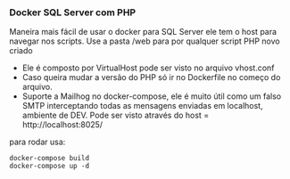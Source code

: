 ### Docker SQL Server com PHP ###

Maneira mais fácil de usar o docker para SQL Server ele tem o host para navegar nos scripts. Use a pasta /web para por qualquer script PHP novo criado

 - Ele é composto por VirtualHost pode ser visto no arquivo vhost.conf
 - Caso queira mudar a versão do PHP só ir no Dockerfile no começo do arquivo.
 - Suporte a Mailhog no docker-compose, ele é muito útil como um falso SMTP interceptando todas as mensagens enviadas em localhost, ambiente de DEV. Pode ser visto através do host = http://localhost:8025/ 

para rodar usa: 
```
docker-compose build
docker-compose up -d
```